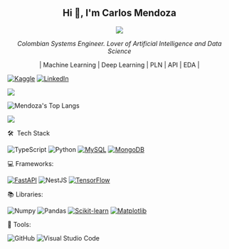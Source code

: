 <h2 align="center">Hi 👋, I'm Carlos Mendoza </h2>

<p align="center">
  <a href="https://github.com/DenverCoder1/readme-typing-svg"><img src="https://readme-typing-svg.herokuapp.com/?lines=Systems%20Engineer;AI%20lover;Always%20learning%20new%20things...%20%F0%9F%92%AC&;ACfont=Fira%20Code&center=true&width=440&height=45"></a>
</p>

<p align="center"><em> Colombian Systems Engineer. Lover of Artificial Intelligence and Data Science</em></p>
<p align="center">| Machine Learning | Deep Learning | PLN | API | EDA |</p>

[![Kaggle](https://img.shields.io/badge/Kaggle-Profile-blue?logo=kaggle)](https://www.kaggle.com/robertocarlosmendoza)
[![LinkedIn](https://custom-icon-badges.demolab.com/badge/LinkedIn-0A66C2?logo=linkedin-white&logoColor=fff)](https://www.linkedin.com/in/carlosmendozagiraldo)




<a href="https://www.youtube.com/watch?v=dQw4w9WgXcQ"><img src="https://user-images.githubusercontent.com/73097560/115834477-dbab4500-a447-11eb-908a-139a6edaec5c.gif"></a>

![Mendoza's Top Langs](https://github-readme-stats.vercel.app/api/top-langs/?username=mendoza428&theme=tokyonight&layout=compact)

<a href="https://www.youtube.com/watch?v=dQw4w9WgXcQ"><img src="https://user-images.githubusercontent.com/73097560/115834477-dbab4500-a447-11eb-908a-139a6edaec5c.gif"></a>

🛠 &nbsp;Tech Stack

![TypeScript](https://img.shields.io/badge/typescript-%23007ACC.svg?style=for-the-badge&logo=typescript&logoColor=white)
![Python](https://img.shields.io/badge/Python-3776AB?logo=python&logoColor=fff)
[![MySQL](https://img.shields.io/badge/MySQL-4479A1?logo=mysql&logoColor=fff)](#)
[![MongoDB](https://img.shields.io/badge/MongoDB-%234ea94b.svg?logo=mongodb&logoColor=white)](#)

💻 Frameworks:

[![FastAPI](https://img.shields.io/badge/FastAPI-009485.svg?logo=fastapi&logoColor=white)](#)
![NestJS](https://img.shields.io/badge/nestjs-%23E0234E.svg?style=for-the-badge&logo=nestjs&logoColor=white)
[![TensorFlow](https://img.shields.io/badge/TensorFlow-ff8f00?logo=tensorflow&logoColor=white)](#)



📚 Libraries:

![Numpy](https://img.shields.io/badge/NumPy-%23013243.svg?logo=numpy&logoColor=white)
![Pandas](https://img.shields.io/badge/Pandas-%23150458.svg?logo=pandas&logoColor=white)
[![Scikit-learn](https://img.shields.io/badge/-scikit--learn-%23F7931E?logo=scikit-learn&logoColor=white)](#)
[![Matplotlib](https://custom-icon-badges.demolab.com/badge/Matplotlib-71D291?logo=matplotlib&logoColor=fff)](#)

🔧 Tools:

![GitHub](https://img.shields.io/badge/github-%23121011.svg?logo=github&logoColor=white)
![Visual Studio Code](https://img.shields.io/badge/Visual%20Studio%20Code-0078d7.svg?logo=visual-studio-code&logoColor=white)

<!--
**mendoza428/mendoza428** is a ✨ _special_ ✨ repository because its `README.md` (this file) appears on your GitHub profile.
